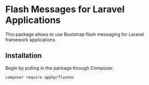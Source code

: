 # Flash Messages for Laravel Applications

This package allows to use Bootstrap flash messaging for Laravel framework applications.

## Installation

Begin by pulling in the package through Composer.

```bash
composer require apphp/flashes
```

